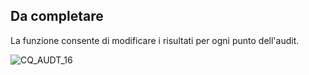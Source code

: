## Da completare
La funzione consente di modificare i risultati per ogni punto dell'audit.

![CQ_AUDT_16](http://localhost:3000/immagini/MBDOC_OGG-P_CQUM20/CQ_AUDT_16.png)